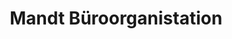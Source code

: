 ---
title: "Mandt Büroorganistation"
url: /neubrandenburg/mandt-bueroorganistation/
shop: Schreibwaren
---